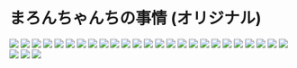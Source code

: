 # まろんちゃんちの事情 (オリジナル)
![](001.jpg)
![](002.jpg)
![](003.jpg)
![](004.jpg)
![](005.jpg)
![](006.jpg)
![](007.jpg)
![](008.jpg)
![](009.jpg)
![](010.jpg)
![](011.jpg)
![](012.jpg)
![](013.jpg)
![](014.jpg)
![](015.jpg)
![](016.jpg)
![](017.jpg)
![](018.jpg)
![](019.jpg)
![](020.jpg)
![](021.jpg)
![](022.jpg)
![](023.jpg)
![](024.jpg)
![](025.jpg)
![](026.jpg)
![](027.jpg)
![](028.jpg)
